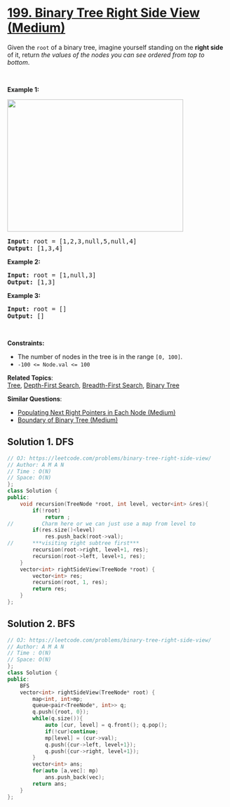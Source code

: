 # [199. Binary Tree Right Side View (Medium)](https://leetcode.com/problems/binary-tree-right-side-view/)

<p>Given the <code>root</code> of a binary tree, imagine yourself standing on the <strong>right side</strong> of it, return <em>the values of the nodes you can see ordered from top to bottom</em>.</p>

<p>&nbsp;</p>
<p><strong>Example 1:</strong></p>
<img alt="" src="https://assets.leetcode.com/uploads/2021/02/14/tree.jpg" style="width: 401px; height: 301px;">
<pre><strong>Input:</strong> root = [1,2,3,null,5,null,4]
<strong>Output:</strong> [1,3,4]
</pre>

<p><strong>Example 2:</strong></p>

<pre><strong>Input:</strong> root = [1,null,3]
<strong>Output:</strong> [1,3]
</pre>

<p><strong>Example 3:</strong></p>

<pre><strong>Input:</strong> root = []
<strong>Output:</strong> []
</pre>

<p>&nbsp;</p>
<p><strong>Constraints:</strong></p>

<ul>
	<li>The number of nodes in the tree is in the range <code>[0, 100]</code>.</li>
	<li><code>-100 &lt;= Node.val &lt;= 100</code></li>
</ul>


**Related Topics**:  
[Tree](https://leetcode.com/tag/tree/), [Depth-First Search](https://leetcode.com/tag/depth-first-search/), [Breadth-First Search](https://leetcode.com/tag/breadth-first-search/), [Binary Tree](https://leetcode.com/tag/binary-tree/)

**Similar Questions**:
* [Populating Next Right Pointers in Each Node (Medium)](https://leetcode.com/problems/populating-next-right-pointers-in-each-node/)
* [Boundary of Binary Tree (Medium)](https://leetcode.com/problems/boundary-of-binary-tree/)

## Solution 1. DFS

```cpp
// OJ: https://leetcode.com/problems/binary-tree-right-side-view/
// Author: A M A N
// Time : O(N)
// Space: O(N)
};
class Solution {
public:
    void recursion(TreeNode *root, int level, vector<int> &res){
        if(!root) 
            return ;
//         Charm here or we can just use a map from level to 
        if(res.size()<level) 
            res.push_back(root->val);
//      ***visiting right subtree first***
        recursion(root->right, level+1, res);
        recursion(root->left, level+1, res);
    }
    vector<int> rightSideView(TreeNode *root) {
        vector<int> res;
        recursion(root, 1, res);
        return res;
    }
};
```


## Solution 2. BFS

```cpp
// OJ: https://leetcode.com/problems/binary-tree-right-side-view/
// Author: A M A N
// Time : O(N)
// Space: O(N)
};
class Solution {
public:
    BFS
    vector<int> rightSideView(TreeNode* root) {
        map<int, int>mp;      
        queue<pair<TreeNode*, int>> q;
        q.push({root, 0});
        while(q.size()){
            auto [cur, level] = q.front(); q.pop();
            if(!cur)continue;
            mp[level] = (cur->val);
            q.push({cur->left, level+1});
            q.push({cur->right, level+1});
        }
        vector<int> ans;
        for(auto [a,vec]: mp)
            ans.push_back(vec);
        return ans;
    }
};
```

